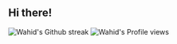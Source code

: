 ## Hi there!
![Wahid's Github streak](https://github-readme-streak-stats.herokuapp.com/?user=wshuv-o&stroke=ffffff&background=0E1217&ring=8B959E&fire=ffffff&currStreakNum=ffffff&currStreakLabel=fff&sideNums=ffffff&sideLabels=8B959E&dates=ffffff)
![Wahid's Profile views](https://komarev.com/ghpvc/?username=wshuv-o&color=lightgrey)
